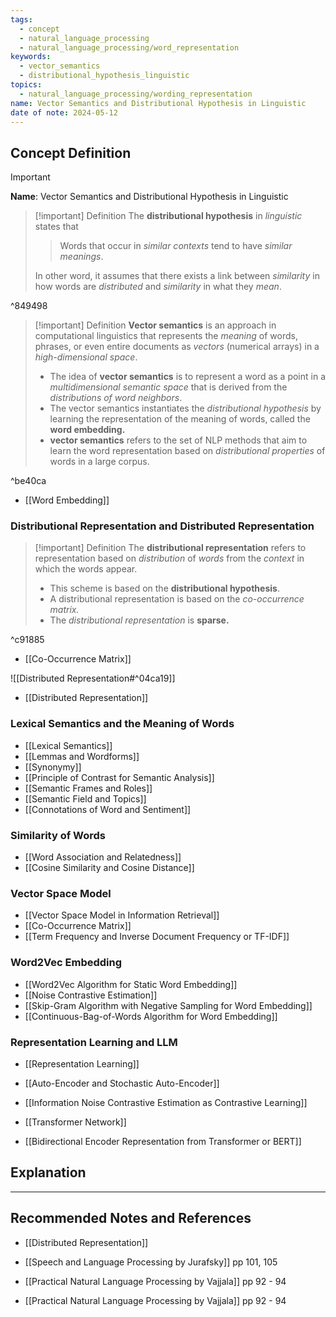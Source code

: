 ```yaml
---
tags:
  - concept
  - natural_language_processing
  - natural_language_processing/word_representation
keywords:
  - vector_semantics
  - distributional_hypothesis_linguistic
topics:
  - natural_language_processing/wording_representation
name: Vector Semantics and Distributional Hypothesis in Linguistic
date of note: 2024-05-12
---
```


## Concept Definition

>[!important]
>**Name**: Vector Semantics and Distributional Hypothesis in Linguistic

>[!important] Definition
>The **distributional hypothesis** in *linguistic* states that
>> Words that occur in *similar contexts* tend to have *similar meanings*. 
>
>In other word, it assumes that there exists a link between *similarity* in how words are *distributed* and *similarity*  in what they *mean*.

^849498

>[!important] Definition
>**Vector semantics** is an approach in computational linguistics that represents the *meaning* of words, phrases, or even entire documents as *vectors* (numerical arrays) in a *high-dimensional space*.
>
>- The idea of **vector semantics** is to represent a word as a point in a *multidimensional semantic space* that is derived from the *distributions of  word neighbors*.
>- The vector semantics instantiates the *distributional hypothesis* by learning the representation of the meaning of words, called the **word embedding.**
>- **vector semantics** refers to the set of NLP methods that aim to learn the word representation based on *distributional properties* of words in a large corpus.

^be40ca

- [[Word Embedding]]

### Distributional Representation and Distributed Representation


>[!important] Definition
>The **distributional representation** refers to representation based on *distribution* of *words* from the *context* in which the words appear.
>- This scheme is based on the **distributional hypothesis**.
>- A distributional representation is based on the *co-occurrence matrix.*
>- The *distributional representation* is **sparse.**

^c91885

- [[Co-Occurrence Matrix]]

![[Distributed Representation#^04ca19]]

- [[Distributed Representation]]

### Lexical Semantics and the Meaning of Words

- [[Lexical Semantics]]
- [[Lemmas and Wordforms]]
- [[Synonymy]]
- [[Principle of Contrast for Semantic Analysis]]
- [[Semantic Frames and Roles]]
- [[Semantic Field and Topics]]
- [[Connotations of Word and Sentiment]]

### Similarity of Words

- [[Word Association and Relatedness]]
- [[Cosine Similarity and Cosine Distance]]

### Vector Space Model

- [[Vector Space Model in Information Retrieval]]
- [[Co-Occurrence Matrix]]
- [[Term Frequency and Inverse Document Frequency or TF-IDF]]

### Word2Vec Embedding

- [[Word2Vec Algorithm for Static Word Embedding]]
- [[Noise Contrastive Estimation]]
- [[Skip-Gram Algorithm with Negative Sampling for Word Embedding]]
- [[Continuous-Bag-of-Words Algorithm for Word Embedding]]

### Representation Learning and LLM

- [[Representation Learning]]

- [[Auto-Encoder and Stochastic Auto-Encoder]]
- [[Information Noise Contrastive Estimation as Contrastive Learning]]
- [[Transformer Network]]
- [[Bidirectional Encoder Representation from Transformer or BERT]]



## Explanation





-----------
##  Recommended Notes and References


- [[Distributed Representation]]

- [[Speech and Language Processing by Jurafsky]] pp 101, 105
- [[Practical Natural Language Processing by Vajjala]] pp 92 - 94
- [[Practical Natural Language Processing by Vajjala]] pp 92 - 94